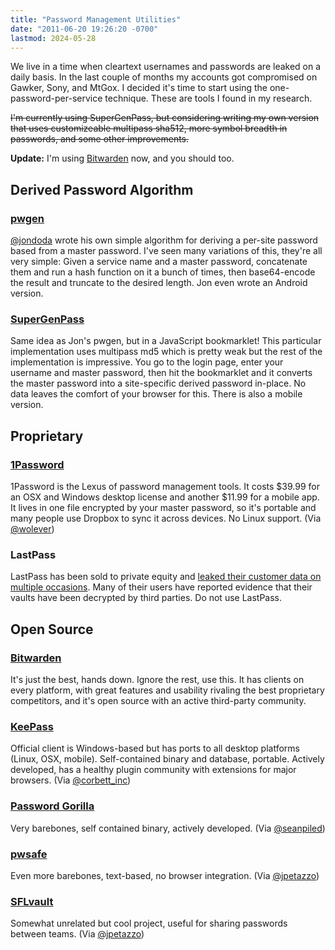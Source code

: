 ```yaml
---
title: "Password Management Utilities"
date: "2011-06-20 19:26:20 -0700"
lastmod: 2024-05-28
---
```



We live in a time when cleartext usernames and passwords are leaked on a daily basis. In the last couple of months my accounts got compromised on Gawker, Sony, and MtGox. I decided it's time to start using the one-password-per-service technique. These are tools I found in my research.

~~I'm currently using SuperGenPass, but considering writing my own version that uses customizeable multipass sha512, more symbol breadth in passwords, and some other improvements.~~

**Update:** I'm using [Bitwarden](https://bitwarden.com/) now, and you should too.


## Derived Password Algorithm

### [pwgen](https://github.com/jdoda/pwgen)

[@jondoda](http://twitter.com/jondoda) wrote his own simple algorithm for deriving a per-site password based from a master password. I've seen many variations of this, they're all very simple: Given a service name and a master password, concatenate them and run a hash function on it a bunch of times, then base64-encode the result and truncate to the desired length. Jon even wrote an Android version.


### [SuperGenPass](http://supergenpass.com/)

Same idea as Jon's pwgen, but in a JavaScript bookmarklet! This particular implementation uses multipass md5 which is pretty weak but the rest of the implementation is impressive. You go to the login page, enter your username and master password, then hit the bookmarklet and it converts the master password into a site-specific derived password in-place. No data leaves the comfort of your browser for this. There is also a mobile version.


## Proprietary

### [1Password](http://agilebits.com/products/1Password)

1Password is the Lexus of password management tools. It costs $39.99 for an OSX and Windows desktop license and another $11.99 for a mobile app. It lives in one file encrypted by your master password, so it's portable and many people use Dropbox to sync it across devices. No Linux support. (Via [@wolever](http://twitter.com/wolever))

### LastPass
LastPass has been sold to private equity and [leaked their customer data on multiple occasions](https://www.google.com/search?q=lastpass+leak). Many of their users have reported evidence that their vaults have been decrypted by third parties. Do not use LastPass.

## Open Source

### [Bitwarden](https://bitwarden.com/)

It's just the best, hands down. Ignore the rest, use this. It has clients on every platform, with great features and usability rivaling the best proprietary competitors, and it's open source with an active third-party community.

### [KeePass](http://keepass.info/)
Official client is Windows-based but has ports to all desktop platforms (Linux, OSX, mobile). Self-contained binary and database, portable. Actively developed, has a healthy plugin community with extensions for major browsers. (Via [@corbett_inc](http://twitter.com/corbett_inc))

### [Password Gorilla](https://github.com/zdia/gorilla)
Very barebones, self contained binary, actively developed. (Via [@seanpiled](http://twitter.com/seanpiled))

### [pwsafe](http://passwordsafe.sourceforge.net/)
Even more barebones, text-based, no browser integration. (Via [@jpetazzo](http://twitter.com/jpetazzo))

### [SFLvault](https://projects.savoirfairelinux.com/projects/sflvault/wiki/)
Somewhat unrelated but cool project, useful for sharing passwords between teams. (Via [@jpetazzo](http://twitter.com/jpetazzo))
